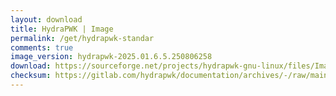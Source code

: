 ```yaml
---
layout: download
title: HydraPWK | Image
permalink: /get/hydrapwk-standar
comments: true
image_version: hydrapwk-2025.01.6.5.250806258
download: https://sourceforge.net/projects/hydrapwk-gnu-linux/files/Image/hydrapwk-2025.01.6.5.250806258-amd64.iso/download
checksum: https://gitlab.com/hydrapwk/documentation/archives/-/raw/main/checksum/hydrapwk-2025.01.6.5.250806258/hydrapwk-2025.01.6.5.250806258-amd64.iso.md5
---
```

